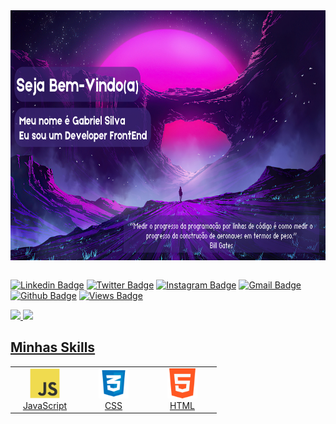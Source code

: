   <div class="header">
   <img align="center" alt="Coding" height="400px" width="1920px" 
   src="./img/image1.png">
  </div><br>



[![Linkedin Badge](https://img.shields.io/badge/-gabrielsilva-blue?style=flat&logo=Linkedin&logoColor=white&link=https://www.linkedin.com/in/gabrielsilva-desenvolvedor/)](https://www.linkedin.com/in/gabrielsilva-desenvolvedor/)
[![Twitter Badge](https://img.shields.io/badge/-ugabrielsilwa-1ca0f1?style=flat&labelColor=1ca0f1&logo=twitter&logoColor=white&link=https://twitter.com/ugabrielsilwa)](https://twitter.com/ugabrielsilwa)
[![Instagram Badge](https://img.shields.io/badge/-@u.silwa-purple?style=flat&logo=instagram&logoColor=white&link=https://instagram.com/u.silwa/)](https://instagram.com/u.silwa)
[![Gmail Badge](https://img.shields.io/badge/-GabrielSilva-c14438?style=flat&logo=Gmail&logoColor=white&link=mailto:gabrielsilva.edifi@gmail.com)](mailto:gabrielsilva.edifi@gmail.com)
[![Github Badge](https://img.shields.io/github/followers/gabrielsilvva?color=green&logo=github)](https://github.com/gabrielsilvva?tab=followers)
[![Views Badge](https://komarev.com/ghpvc/?username=gabrielsilvva)](https://github.com/gabrielsilvva/gabrielsilvva)

<div>
   <a href="https://github.com/gabrielsilvva">
   <img width=400px src="https://github-readme-stats.vercel.app/api?username=gabrielsilvva&show_icons=true&theme=tokyonight&include_all_commits=true&count_private=true"/>
   <img width=400px src="https://github-readme-stats.vercel.app/api/top-langs/?username=gabrielsilvva&layout=compact&langs_count=6&theme=tokyonight"/>

</div>



<h2 align="left" id="gabrielsilvva-tech">Minhas Skills</h2>

<table>
  <tr>
    <td align="center" width="96">
      <a href="#gabrielsilvva-tech">
        <img src="./img/javascript-original.svg" width="48" height="48" alt="JavaScript" />
      </a>
      <br>JavaScript
    </td>
    <td align="center" width="96">
      <a href="#gabrielsilvva-tech">
        <img src="./img/logo-css-3-2048.png" width="48" height="48" alt="CSS" />
      </a>
      <br>CSS
    </td>
    <td align="center" width="96">
      <a href="#gabrielsilvva-tech">
        <img src="./img/732212.png" width="48" height="48" alt="HTML" />
      </a>
      <br>HTML
    </td>
  </tr>
</table>


